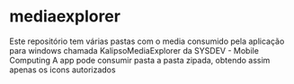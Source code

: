 # mediaexplorer

Este repositório tem várias pastas com o media consumido pela aplicação para windows chamada KalipsoMediaExplorer da SYSDEV - Mobile Computing 
A app pode consumir pasta a pasta zipada, obtendo assim apenas os icons autorizados
